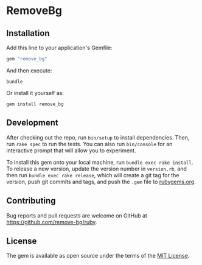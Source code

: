# RemoveBg

## Installation

Add this line to your application's Gemfile:

```ruby
gem "remove_bg"
```

And then execute:

`bundle`

Or install it yourself as:

`gem install remove_bg`

## Development

After checking out the repo, run `bin/setup` to install dependencies. Then, run
`rake spec` to run the tests. You can also run `bin/console` for an interactive
prompt that will allow you to experiment.

To install this gem onto your local machine, run `bundle exec rake install`. To
release a new version, update the version number in `version.rb`, and then run
`bundle exec rake release`, which will create a git tag for the version, push
git commits and tags, and push the `.gem` file to
[rubygems.org](https://rubygems.org).

## Contributing

Bug reports and pull requests are welcome on GitHub at
https://github.com/remove-bg/ruby.

## License

The gem is available as open source under the terms of the [MIT License](https://opensource.org/licenses/MIT).
